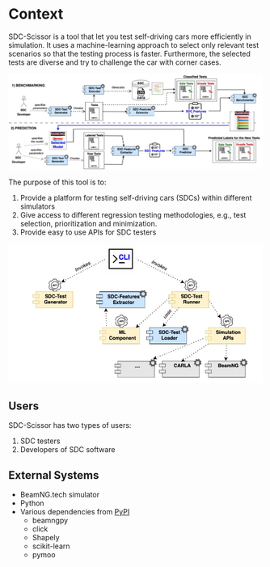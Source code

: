 # Context
SDC-Scissor is a tool that let you test self-driving cars more efficiently in simulation. It uses a machine-learning
approach to select only relevant test scenarios so that the testing process is faster. Furthermore, the selected tests
are diverse and try to challenge the car with corner cases.

![](../images/sdc-scissor-architecture.jpg)

The purpose of this tool is to:

1. Provide a platform for testing self-driving cars (SDCs) within different simulators
2. Give access to different regression testing methodologies, e.g., test selection, prioritization and minimization.
3. Provide easy to use APIs for SDC testers

![](../images/sdc-scissor-APIs.jpg)

## Users
SDC-Scissor has two types of users:

1. SDC testers
2. Developers of SDC software

## External Systems
* BeamNG.tech simulator
* Python
* Various dependencies from [PyPI](https://pypi.org/)
  * beamngpy
  * click
  * Shapely
  * scikit-learn
  * pymoo
